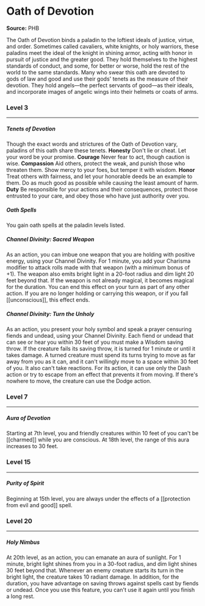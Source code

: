 # Oath of Devotion

**Source:** PHB

The Oath of Devotion binds a paladin to the loftiest ideals of justice, virtue, and order. Sometimes called cavaliers, white knights, or holy warriors, these paladins meet the ideal of the knight in shining armor, acting with honor in pursuit of justice and the greater good. They hold themselves to the highest standards of conduct, and some, for better or worse, hold the rest of the world to the same standards. Many who swear this oath are devoted to gods of law and good and use their gods' tenets as the measure of their devotion. They hold angels—the perfect servants of good—as their ideals, and incorporate images of angelic wings into their helmets or coats of arms.

### Level 3
---
##### **Tenets of Devotion**
Though the exact words and strictures of the Oath of Devotion vary, paladins of this oath share these tenets.
**Honesty**
Don't lie or cheat. Let your word be your promise.
**Courage**
Never fear to act, though caution is wise.
**Compassion**
Aid others, protect the weak, and punish those who threaten them. Show mercy to your foes, but temper it with wisdom.
**Honor**
Treat others with fairness, and let your honorable deeds be an example to them. Do as much good as possible while causing the least amount of harm.
**Duty**
Be responsible for your actions and their consequences, protect those entrusted to your care, and obey those who have just authority over you.

##### **Oath Spells**
You gain oath spells at the paladin levels listed.

##### **Channel Divinity: Sacred Weapon**
As an action, you can imbue one weapon that you are holding with positive energy, using your Channel Divinity. For 1 minute, you add your Charisma modifier to attack rolls made with that weapon (with a minimum bonus of +1). The weapon also emits bright light in a 20-foot radius and dim light 20 feet beyond that. If the weapon is not already magical, it becomes magical for the duration.
You can end this effect on your turn as part of any other action. If you are no longer holding or carrying this weapon, or if you fall [[unconscious]], this effect ends.

##### **Channel Divinity: Turn the Unholy**
As an action, you present your holy symbol and speak a prayer censuring fiends and undead, using your Channel Divinity. Each fiend or undead that can see or hear you within 30 feet of you must make a Wisdom saving throw. If the creature fails its saving throw, it is turned for 1 minute or until it takes damage.
A turned creature must spend its turns trying to move as far away from you as it can, and it can't willingly move to a space within 30 feet of you. It also can't take reactions. For its action, it can use only the Dash action or try to escape from an effect that prevents it from moving. If there's nowhere to move, the creature can use the Dodge action.

### Level 7
---
##### **Aura of Devotion**
Starting at 7th level, you and friendly creatures within 10 feet of you can't be [[charmed]] while you are conscious.
At 18th level, the range of this aura increases to 30 feet.

### Level 15
---
##### **Purity of Spirit**
Beginning at 15th level, you are always under the effects of a [[protection from evil and good]] spell.

### Level 20
---
##### **Holy Nimbus**
At 20th level, as an action, you can emanate an aura of sunlight. For 1 minute, bright light shines from you in a 30-foot radius, and dim light shines 30 feet beyond that.
Whenever an enemy creature starts its turn in the bright light, the creature takes 10 radiant damage.
In addition, for the duration, you have advantage on saving throws against spells cast by fiends or undead.
Once you use this feature, you can't use it again until you finish a long rest.